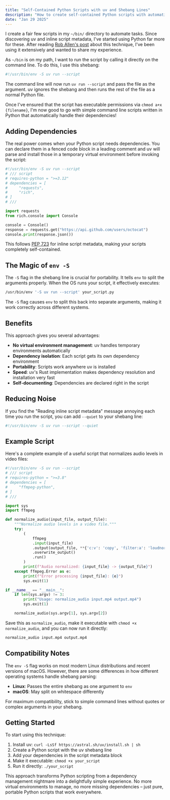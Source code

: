 ```yaml
---
title: "Self-Contained Python Scripts with uv and Shebang Lines"
description: "How to create self-contained Python scripts with automatic dependency management using uv."
date: "Jan 29 2025"
---
```


I create a fair few scripts in my `~/bin/` directory to automate tasks. Since discovering uv and inline script metadata, I've started using Python far more for these. After reading [Rob Allen's post](https://akrabat.com/using-uv-as-your-shebang-line/) about this technique, I've been using it extensively and wanted to share my experience.

As `~/bin` is on my path, I want to run the script by calling it directly on the command line. To do this, I use this shebang:

```bash
#!/usr/bin/env -S uv run --script
```

The command line will now run `uv run --script` and pass the file as the argument. uv ignores the shebang and then runs the rest of the file as a normal Python file.

Once I've ensured that the script has executable permissions via `chmod a+x {filename}`, I'm now good to go with simple command line scripts written in Python that automatically handle their dependencies!

## Adding Dependencies

The real power comes when your Python script needs dependencies. You can declare them in a fenced code block in a leading comment and uv will parse and install those in a temporary virtual environment before invoking the script:

```python
#!/usr/bin/env -S uv run --script
# /// script
# requires-python = ">=3.12"
# dependencies = [
#     "requests",
#     "rich",
# ]
# ///

import requests
from rich.console import Console

console = Console()
response = requests.get("https://api.github.com/users/octocat")
console.print(response.json())
```

This follows [PEP 723](https://packaging.python.org/en/latest/specifications/inline-script-metadata/) for inline script metadata, making your scripts completely self-contained.

## The Magic of `env -S`

The `-S` flag in the shebang line is crucial for portability. It tells `env` to split the arguments properly. When the OS runs your script, it effectively executes:

```bash
/usr/bin/env '-S uv run --script' your_script.py
```

The `-S` flag causes `env` to split this back into separate arguments, making it work correctly across different systems.

## Benefits

This approach gives you several advantages:

- **No virtual environment management**: uv handles temporary environments automatically
- **Dependency isolation**: Each script gets its own dependency environment
- **Portability**: Scripts work anywhere uv is installed
- **Speed**: uv's Rust implementation makes dependency resolution and installation very fast
- **Self-documenting**: Dependencies are declared right in the script

## Reducing Noise

If you find the "Reading inline script metadata" message annoying each time you run the script, you can add `--quiet` to your shebang line:

```bash
#!/usr/bin/env -S uv run --script --quiet
```

## Example Script

Here's a complete example of a useful script that normalizes audio levels in video files:

```python
#!/usr/bin/env -S uv run --script
# /// script
# requires-python = ">=3.8"
# dependencies = [
#     "ffmpeg-python",
# ]
# ///

import sys
import ffmpeg

def normalize_audio(input_file, output_file):
    """Normalize audio levels in a video file."""
    try:
        (
            ffmpeg
            .input(input_file)
            .output(output_file, **{'c:v': 'copy', 'filter:a': 'loudnorm'})
            .overwrite_output()
            .run()
        )
        print(f"Audio normalized: {input_file} -> {output_file}")
    except ffmpeg.Error as e:
        print(f"Error processing {input_file}: {e}")
        sys.exit(1)

if __name__ == "__main__":
    if len(sys.argv) != 3:
        print("Usage: normalize_audio input.mp4 output.mp4")
        sys.exit(1)

    normalize_audio(sys.argv[1], sys.argv[2])
```

Save this as `normalize_audio`, make it executable with `chmod +x normalize_audio`, and you can now run it directly:

```bash
normalize_audio input.mp4 output.mp4
```

## Compatibility Notes

The `env -S` flag works on most modern Linux distributions and recent versions of macOS. However, there are some differences in how different operating systems handle shebang parsing:

- **Linux**: Passes the entire shebang as one argument to `env`
- **macOS**: May split on whitespace differently

For maximum compatibility, stick to simple command lines without quotes or complex arguments in your shebang.

## Getting Started

To start using this technique:

1. Install uv: `curl -LsSf https://astral.sh/uv/install.sh | sh`
2. Create a Python script with the uv shebang line
3. Add your dependencies in the script metadata block
4. Make it executable: `chmod +x your_script`
5. Run it directly: `./your_script`

This approach transforms Python scripting from a dependency management nightmare into a delightfully simple experience. No more virtual environments to manage, no more missing dependencies – just pure, portable Python scripts that work everywhere.
